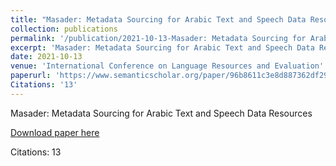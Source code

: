 ```yaml
---
title: "Masader: Metadata Sourcing for Arabic Text and Speech Data Resources"
collection: publications
permalink: '/publication/2021-10-13-Masader: Metadata Sourcing for Arabic Text and Speech Data Resources'
excerpt: 'Masader: Metadata Sourcing for Arabic Text and Speech Data Resources'
date: 2021-10-13
venue: 'International Conference on Language Resources and Evaluation'
paperurl: 'https://www.semanticscholar.org/paper/96b8611c3e8d887362df292522debe2c3cfa1def'
Citations: '13'
---
```

Masader: Metadata Sourcing for Arabic Text and Speech Data Resources

[Download paper here](https://www.semanticscholar.org/paper/96b8611c3e8d887362df292522debe2c3cfa1def)

Citations: 13